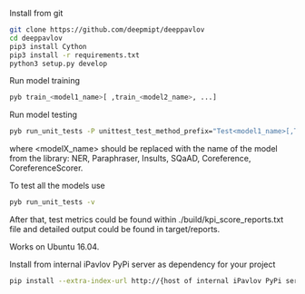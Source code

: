 Install from git
```sh
git clone https://github.com/deepmipt/deeppavlov
cd deeppavlov
pip3 install Cython
pip3 install -r requirements.txt
python3 setup.py develop
```

Run model training
```sh
pyb train_<model1_name>[ ,train_<model2_name>, ...]
```
Run model testing
```sh
pyb run_unit_tests -P unittest_test_method_prefix="Test<model1_name>[,Test<model2_name>,...]"
```
where <modelX_name> should be replaced with the name of the model from the library: NER, Paraphraser, Insults, SQaAD, Coreference, CoreferenceScorer.

To test all the models use
```sh
pyb run_unit_tests -v
```
After that, test metrics could be found within ./build/kpi_score_reports.txt file and detailed output could be found in target/reports.

Works on Ubuntu 16.04.

Install from internal iPavlov PyPi server as dependency for your project
```sh
pip install --extra-index-url http://{host of internal iPavlov PyPi server}:{port}/ --trusted-host {host of internal iPavlov PyPi server} deeppavlov
```
